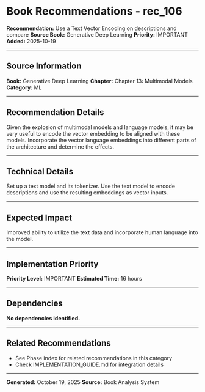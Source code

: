 # Book Recommendations - rec_106

**Recommendation:** Use a Text Vector Encoding on descriptions and compare
**Source Book:** Generative Deep Learning
**Priority:** IMPORTANT
**Added:** 2025-10-19

---

## Source Information

**Book:** Generative Deep Learning
**Chapter:** Chapter 13: Multimodal Models
**Category:** ML

---

## Recommendation Details

Given the explosion of multimodal models and language models, it may be very useful to encode the vector embedding to be aligned with these models. Incorporate the vector language embeddings into different parts of the architecture and determine the effects.

---

## Technical Details

Set up a text model and its tokenizer. Use the text model to encode descriptions and use the resulting embeddings as vector inputs.

---

## Expected Impact

Improved ability to utilize the text data and incorporate human language into the model.

---

## Implementation Priority

**Priority Level:** IMPORTANT
**Estimated Time:** 16 hours

---

## Dependencies

**No dependencies identified.**

---

## Related Recommendations

- See Phase index for related recommendations in this category
- Check IMPLEMENTATION_GUIDE.md for integration details

---

**Generated:** October 19, 2025
**Source:** Book Analysis System
